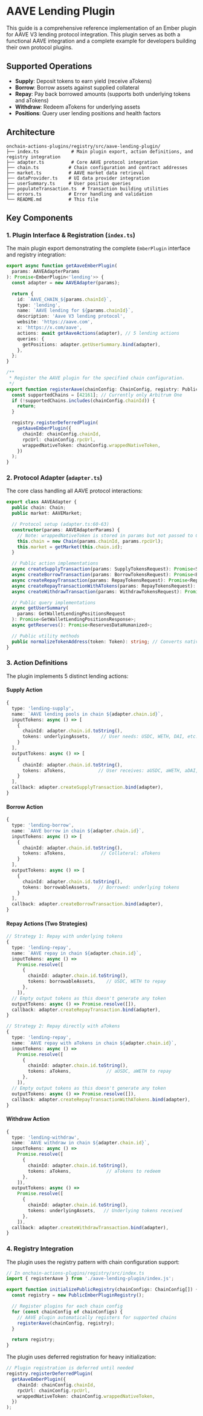 # AAVE Lending Plugin

This guide is a comprehensive reference implementation of an Ember plugin for AAVE V3 lending protocol integration. This plugin serves as both a functional AAVE integration and a complete example for developers building their own protocol plugins.

## Supported Operations

- **Supply**: Deposit tokens to earn yield (receive aTokens)
- **Borrow**: Borrow assets against supplied collateral
- **Repay**: Pay back borrowed amounts (supports both underlying tokens and aTokens)
- **Withdraw**: Redeem aTokens for underlying assets
- **Positions**: Query user lending positions and health factors

## Architecture

```
onchain-actions-plugins/registry/src/aave-lending-plugin/
├── index.ts            # Main plugin export, action definitions, and registry integration
├── adapter.ts          # Core AAVE protocol integration
├── chain.ts           # Chain configuration and contract addresses
├── market.ts          # AAVE market data retrieval
├── dataProvider.ts    # UI data provider integration
├── userSummary.ts     # User position queries
├── populateTransaction.ts  # Transaction building utilities
├── errors.ts          # Error handling and validation
└── README.md          # This file
```

## Key Components

### 1. Plugin Interface & Registration (`index.ts`)

The main plugin export demonstrating the complete `EmberPlugin` interface and registry integration:

```typescript
export async function getAaveEmberPlugin(
  params: AAVEAdapterParams
): Promise<EmberPlugin<'lending'>> {
  const adapter = new AAVEAdapter(params);

  return {
    id: `AAVE_CHAIN_${params.chainId}`,
    type: 'lending',
    name: `AAVE lending for ${params.chainId}`,
    description: 'Aave V3 lending protocol',
    website: 'https://aave.com',
    x: 'https://x.com/aave',
    actions: await getAaveActions(adapter), // 5 lending actions
    queries: {
      getPositions: adapter.getUserSummary.bind(adapter),
    },
  };
}

/**
 * Register the AAVE plugin for the specified chain configuration.
 */
export function registerAave(chainConfig: ChainConfig, registry: PublicEmberPluginRegistry) {
  const supportedChains = [42161]; // Currently only Arbitrum One
  if (!supportedChains.includes(chainConfig.chainId)) {
    return;
  }

  registry.registerDeferredPlugin(
    getAaveEmberPlugin({
      chainId: chainConfig.chainId,
      rpcUrl: chainConfig.rpcUrl,
      wrappedNativeToken: chainConfig.wrappedNativeToken,
    })
  );
}
```

### 2. Protocol Adapter (`adapter.ts`)

The core class handling all AAVE protocol interactions:

```typescript
export class AAVEAdapter {
  public chain: Chain;
  public market: AAVEMarket;

  // Protocol setup (adapter.ts:60-63)
  constructor(params: AAVEAdapterParams) {
    // Note: wrappedNativeToken is stored in params but not passed to Chain constructor
    this.chain = new Chain(params.chainId, params.rpcUrl);
    this.market = getMarket(this.chain.id);
  }

  // Public action implementations
  async createSupplyTransaction(params: SupplyTokensRequest): Promise<SupplyTokensResponse>;
  async createBorrowTransaction(params: BorrowTokensRequest): Promise<BorrowTokensResponse>;
  async createRepayTransaction(params: RepayTokensRequest): Promise<RepayTokensResponse>;
  async createRepayTransactionWithATokens(params: RepayTokensRequest): Promise<RepayTokensResponse>;
  async createWithdrawTransaction(params: WithdrawTokensRequest): Promise<WithdrawTokensResponse>;

  // Public query implementations
  async getUserSummary(
    params: GetWalletLendingPositionsRequest
  ): Promise<GetWalletLendingPositionsResponse>;
  async getReserves(): Promise<ReservesDataHumanized>;

  // Public utility methods
  public normalizeTokenAddress(token: Token): string; // Converts native tokens to AAVE placeholder address
}
```

### 3. Action Definitions

The plugin implements 5 distinct lending actions:

#### Supply Action

```typescript
{
  type: 'lending-supply',
  name: `AAVE lending pools in chain ${adapter.chain.id}`,
  inputTokens: async () => [
    {
      chainId: adapter.chain.id.toString(),
      tokens: underlyingAssets,    // User needs: USDC, WETH, DAI, etc.
    }
  ],
  outputTokens: async () => [
    {
      chainId: adapter.chain.id.toString(),
      tokens: aTokens,            // User receives: aUSDC, aWETH, aDAI, etc.
    }
  ],
  callback: adapter.createSupplyTransaction.bind(adapter),
}
```

#### Borrow Action

```typescript
{
  type: 'lending-borrow',
  name: `AAVE borrow in chain ${adapter.chain.id}`,
  inputTokens: async () => [
    {
      chainId: adapter.chain.id.toString(),
      tokens: aTokens,             // Collateral: aTokens
    }
  ],
  outputTokens: async () => [
    {
      chainId: adapter.chain.id.toString(),
      tokens: borrowableAssets,   // Borrowed: underlying tokens
    }
  ],
  callback: adapter.createBorrowTransaction.bind(adapter),
}
```

#### Repay Actions (Two Strategies)

```typescript
// Strategy 1: Repay with underlying tokens
{
  type: 'lending-repay',
  name: `AAVE repay in chain ${adapter.chain.id}`,
  inputTokens: async () =>
    Promise.resolve([
      {
        chainId: adapter.chain.id.toString(),
        tokens: borrowableAssets,    // USDC, WETH to repay
      },
    ]),
  // Empty output tokens as this doesn't generate any token
  outputTokens: async () => Promise.resolve([]),
  callback: adapter.createRepayTransaction.bind(adapter),
}

// Strategy 2: Repay directly with aTokens
{
  type: 'lending-repay',
  name: `AAVE repay with aTokens in chain ${adapter.chain.id}`,
  inputTokens: async () =>
    Promise.resolve([
      {
        chainId: adapter.chain.id.toString(),
        tokens: aTokens,             // aUSDC, aWETH to repay
      },
    ]),
  // Empty output tokens as this doesn't generate any token
  outputTokens: async () => Promise.resolve([]),
  callback: adapter.createRepayTransactionWithATokens.bind(adapter),
}
```

#### Withdraw Action

```typescript
{
  type: 'lending-withdraw',
  name: `AAVE withdraw in chain ${adapter.chain.id}`,
  inputTokens: async () =>
    Promise.resolve([
      {
        chainId: adapter.chain.id.toString(),
        tokens: aTokens,             // aTokens to redeem
      },
    ]),
  outputTokens: async () =>
    Promise.resolve([
      {
        chainId: adapter.chain.id.toString(),
        tokens: underlyingAssets,   // Underlying tokens received
      },
    ]),
  callback: adapter.createWithdrawTransaction.bind(adapter),
}
```

### 4. Registry Integration

The plugin uses the registry pattern with chain configuration support:

```typescript
// In onchain-actions-plugins/registry/src/index.ts
import { registerAave } from './aave-lending-plugin/index.js';

export function initializePublicRegistry(chainConfigs: ChainConfig[]) {
  const registry = new PublicEmberPluginRegistry();

  // Register plugins for each chain config
  for (const chainConfig of chainConfigs) {
    // AAVE plugin automatically registers for supported chains
    registerAave(chainConfig, registry);
  }

  return registry;
}
```

The plugin uses deferred registration for heavy initialization:

```typescript
// Plugin registration is deferred until needed
registry.registerDeferredPlugin(
  getAaveEmberPlugin({
    chainId: chainConfig.chainId,
    rpcUrl: chainConfig.rpcUrl,
    wrappedNativeToken: chainConfig.wrappedNativeToken,
  })
);
```
